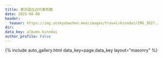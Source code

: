 ```yaml
---
title: 東京国立近代美術館
date: 2025-08-08
header:
  teaser: https://img.utokyobwchen.men/images/travel/kinndai/IMG_3627.JPG
dir: 
data_key: albums.kinndai
author_profile: False
---
```


{% include auto_gallery.html data_key=page.data_key layout="masonry" %}
